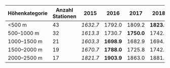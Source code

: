 | Höhenkategorie | Anzahl Stationen | 2015 | 2016 | 2017 | 2018 | 2019 | 2020 | 2021 | 2022 | 2023 | 2024 |
|----------------|------------------|------------------|------------------|------------------|------------------|------------------|------------------|------------------|------------------|------------------|------------------|
| <500 m         | 43               | _1632.7_ | 1792.0 | 1809.2 | **1823.9** | **1884.2** | _1731.2_ | **2022.0** | 1793.2 | _1523.6_ |
| 500–1000 m     | 32               | _1613.3_ | 1730.7 | **1750.0** | 1742.3 | **1821.0** | _1659.9_ | **1898.5** | 1713.8 | _1498.3_ |
| 1000–1500 m    | 21               | _1603.3_ | **1698.9** | 1682.9 | 1694.7 | **1778.4** | _1646.7_ | **1922.6** | 1664.4 | _1481.0_ |
| 1500–2000 m    | 19               | _1670.7_ | **1788.0** | 1725.8 | 1742.5 | **1840.6** | 1738.1 | **1957.0** | _1686.2_ | _1519.5_ |
| 2000–2500 m    | 17               | _1821.7_ | **1903.9** | 1863.0 | 1881.7 | **1942.0** | 1838.8 | **1933.6** | _1782.6_ | _1744.5_ |
